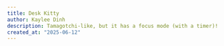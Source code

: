 ```yaml
---
title: Desk Kitty
author: Kaylee Dinh
description: Tamagotchi-like, but it has a focus mode (with a timer)!
created_at: "2025-06-12"
---
```

